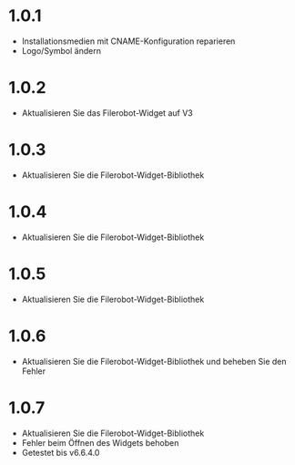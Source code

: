 # 1.0.1
- Installationsmedien mit CNAME-Konfiguration reparieren
- Logo/Symbol ändern

# 1.0.2
- Aktualisieren Sie das Filerobot-Widget auf V3

# 1.0.3
- Aktualisieren Sie die Filerobot-Widget-Bibliothek

# 1.0.4
- Aktualisieren Sie die Filerobot-Widget-Bibliothek

# 1.0.5
- Aktualisieren Sie die Filerobot-Widget-Bibliothek

# 1.0.6
- Aktualisieren Sie die Filerobot-Widget-Bibliothek und beheben Sie den Fehler

# 1.0.7
- Aktualisieren Sie die Filerobot-Widget-Bibliothek
- Fehler beim Öffnen des Widgets behoben
- Getestet bis v6.6.4.0